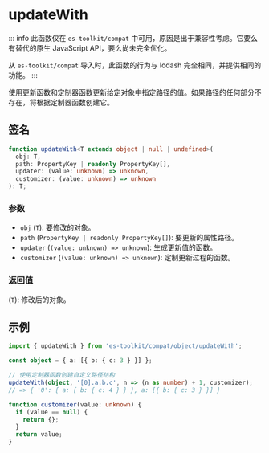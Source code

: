 # updateWith

::: info
此函数仅在 `es-toolkit/compat` 中可用，原因是出于兼容性考虑。它要么有替代的原生 JavaScript API，要么尚未完全优化。

从 `es-toolkit/compat` 导入时，此函数的行为与 lodash 完全相同，并提供相同的功能。
:::

使用更新函数和定制器函数更新给定对象中指定路径的值。如果路径的任何部分不存在，将根据定制器函数创建它。

## 签名

```typescript
function updateWith<T extends object | null | undefined>(
  obj: T,
  path: PropertyKey | readonly PropertyKey[],
  updater: (value: unknown) => unknown,
  customizer: (value: unknown) => unknown
): T;
```

### 参数

- `obj` (`T`): 要修改的对象。
- `path` (`PropertyKey | readonly PropertyKey[]`): 要更新的属性路径。
- `updater` (`(value: unknown) => unknown`): 生成更新值的函数。
- `customizer` (`(value: unknown) => unknown`): 定制更新过程的函数。

### 返回值

(`T`): 修改后的对象。

## 示例

```typescript
import { updateWith } from 'es-toolkit/compat/object/updateWith';

const object = { a: [{ b: { c: 3 } }] };

// 使用定制器函数创建自定义路径结构
updateWith(object, '[0].a.b.c', n => (n as number) + 1, customizer);
// => { '0': { a: { b: { c: 4 } } }, a: [{ b: { c: 3 } }] }

function customizer(value: unknown) {
  if (value == null) {
    return {};
  }
  return value;
}
```
